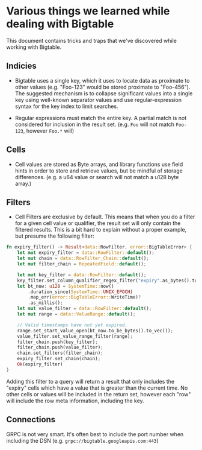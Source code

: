 # Various things we learned while dealing with Bigtable

This document contains tricks and traps that we've discovered while working with Bigtable.

## Indicies

* Bigtable uses a single key, which it uses to locate data as proximate to other values (e.g.
"Foo-123" would be stored proximate to "Foo-456"). The suggested mechanism is to collapse significant values into a single key using well-known separator values and use regular-expression syntax for the key index to limit searches.

* Regular expressions must match the entire key. A partial match is not considered for inclusion in the result set. (e.g. `Foo` will not match `Foo-123`, however `Foo.*` will)

## Cells

* Cell values are stored as Byte arrays, and library functions use field hints in order to store and retrieve values, but be mindful of storage differences. (e.g. a u64 value or search will not match a u128 byte array.)

## Filters

* Cell Filters are exclusive by default. This means that when you do a filter for a given cell value or qualifier, the result set will only contain the filtered results.
This is a bit hard to explain without a proper example, but presume the following filter:

```rust
fn expiry_filter() -> Result<data::RowFilter, error::BigTableError> {
    let mut expiry_filter = data::RowFilter::default();
    let mut chain = data::RowFilter_Chain::default();
    let mut filter_chain = RepeatedField::default();

    let mut key_filter = data::RowFilter::default();
    key_filter.set_column_qualifier_regex_filter("expiry".as_bytes().to_vec());
    let bt_now: u128 = SystemTime::now()
        .duration_since(SystemTime::UNIX_EPOCH)
        .map_err(error::BigTableError::WriteTime)?
        .as_millis();
    let mut value_filter = data::RowFilter::default();
    let mut range = data::ValueRange::default();

    // Valid timestamps have not yet expired.
    range.set_start_value_open(bt_now.to_be_bytes().to_vec());
    value_filter.set_value_range_filter(range);
    filter_chain.push(key_filter);
    filter_chain.push(value_filter);
    chain.set_filters(filter_chain);
    expiry_filter.set_chain(chain);
    Ok(expiry_filter)
}

```

Adding this filter to a query will return a result that only includes the "expiry" cells which have a value that is greater than the current time. No other cells or values will be included in the return set, however each "row" will include the row meta information, including the key.

## Connections

GRPC is not very smart. It's often best to include the port number when including the DSN (e.g. `grpc://bigtable.googleapis.com:443`)